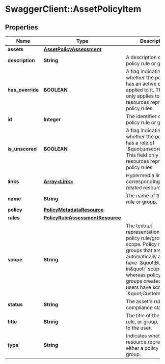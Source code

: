 # SwaggerClient::AssetPolicyItem

## Properties
Name | Type | Description | Notes
------------ | ------------- | ------------- | -------------
**assets** | [**AssetPolicyAssessment**](AssetPolicyAssessment.md) |  | [optional] 
**description** | **String** | A description of the policy rule or group. | [optional] 
**has_override** | **BOOLEAN** | A flag indicating whether the policy rule has an active override applied to it. This field only applies to resources representing policy rules.  | [optional] 
**id** | **Integer** | The identifier of the policy rule or group. | [optional] 
**is_unscored** | **BOOLEAN** | A flag indicating whether the policy rule has a role of &#x60;\&quot;unscored\&quot;&#x60;. This field only applies to resources representing policy rules. | [optional] 
**links** | [**Array&lt;Link&gt;**](Link.md) | Hypermedia links to corresponding or related resources. | [optional] 
**name** | **String** | The name of the policy rule or group. | [optional] 
**policy** | [**PolicyMetadataResource**](PolicyMetadataResource.md) |  | [optional] 
**rules** | [**PolicyRuleAssessmentResource**](PolicyRuleAssessmentResource.md) |  | [optional] 
**scope** | **String** | The textual representation of the policy rule/group scope. Policy rules or groups that are automatically available have &#x60;\&quot;Built-in\&quot;&#x60; scope, whereas policy rules or groups created by users have scope as &#x60;\&quot;Custom\&quot;&#x60;. | [optional] 
**status** | **String** | The asset&#x27;s rule compliance status. | [optional] 
**title** | **String** | The title of the policy rule, or group, as visible to the user. | [optional] 
**type** | **String** | Indicates whether the resource represents either a policy rule or group. | [optional] 

